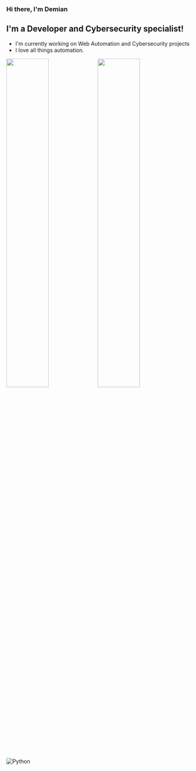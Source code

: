 ### Hi there, I'm Demian 

## I'm a Developer and Cybersecurity specialist!
- I'm currently working on Web Automation and Cybersecurity projects
- I love all things automation.

<!-- ### Connect with me: 

[<img align="left" alt="Demian Jennings" width="22px" src="https://avatars.githubusercontent.com/u/31359815?s=400&u=180a366646dabac4f3bdb517bc149b53e98f76e3&v=4"/>]



<br />

### Languages and Tools -->


<!-- 
[linkedin]: https://www.linkedin.com/in/demian-jennings-901734212/ -->

<img align="left" width="47%" src="https://github-readme-stats.vercel.app/api?username=jenningsautomation&show_icons=true&theme=radical"/>

<img align="left" width="47%" src="https://github-readme-stats.vercel.app/api/top-langs/?username=jenningsautomation&layout=compact&theme=radical"/>

<img alt="Python" src="https://img.shields.io/badge/python-3670A0?style=for-the-badge&logo=python&logoColor=ffdd54"/>

<!-- ![Demian's GitHub stats](https://github-readme-stats.vercel.app/api?username=jenningsautomation&show_icons=true&theme=radical)

[![Top Langs](https://github-readme-stats.vercel.app/api/top-langs/?username=jenningsautomation&layout=compact)](https://github.com/jenningsautomation/github-readme-stats) -->

<!-- <a href="https://github.com/anuraghazra/github-readme-stats">
  <img align="center" src="https://github-readme-stats.vercel.app/api/pin/?username=anuraghazra&repo=github-readme-stats" />
</a>
<a href="https://github.com/anuraghazra/convoychat">
  <img align="center" src="https://github-readme-stats.vercel.app/api/pin/?username=anuraghazra&repo=convoychat" />
</a> -->